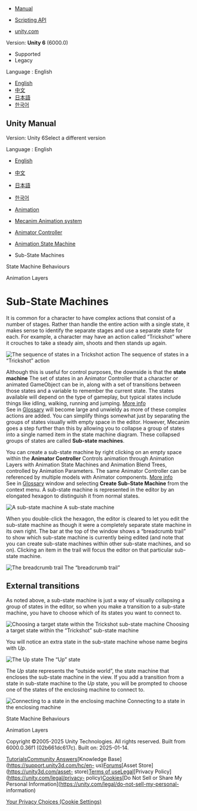[](https://docs.unity3d.com)

  * [Manual](../Manual/index.html)
  * [Scripting API](../ScriptReference/index.html)

  * [unity.com](https://unity.com/)

Version: **Unity 6** (6000.0)

  * Supported
  * Legacy

Language : English

  * [English](/Manual/NestedStateMachines.html)
  * [中文](/cn/current/Manual/NestedStateMachines.html)
  * [日本語](/ja/current/Manual/NestedStateMachines.html)
  * [한국어](/kr/current/Manual/NestedStateMachines.html)

[](https://docs.unity3d.com)

## Unity Manual

Version: Unity 6Select a different version

Language : English

  * [English](/Manual/NestedStateMachines.html)
  * [中文](/cn/current/Manual/NestedStateMachines.html)
  * [日本語](/ja/current/Manual/NestedStateMachines.html)
  * [한국어](/kr/current/Manual/NestedStateMachines.html)

  * [Animation](AnimationSection.html)
  * [Mecanim Animation system](AnimationOverview.html)
  * [Animator Controller](class-AnimatorController.html)
  * [Animation State Machine](AnimationStateMachines.html)
  * Sub-State Machines

[](StateMachineBehaviours.html)

State Machine Behaviours

[](AnimationLayers.html)

Animation Layers

# Sub-State Machines

It is common for a character to have complex actions that consist of a number
of stages. Rather than handle the entire action with a single state, it makes
sense to identify the separate stages and use a separate state for each. For
example, a character may have an action called “Trickshot” where it crouches
to take a steady aim, shoots and then stands up again.

![The sequence of states in a Trickshot
action](../uploads/Main/MecanimStateExcerpt.png) The sequence of states in a
“Trickshot” action

Although this is useful for control purposes, the downside is that the **state
machine** The set of states in an Animator Controller that a character or
animated GameObject can be in, along with a set of transitions between those
states and a variable to remember the current state. The states available will
depend on the type of gameplay, but typical states include things like idling,
walking, running and jumping. [More info](StateMachineBasics.html)  
See in [Glossary](Glossary.html#StateMachine) will become large and unwieldy
as more of these complex actions are added. You can simplify things somewhat
just by separating the groups of states visually with empty space in the
editor. However, Mecanim goes a step further than this by allowing you to
collapse a group of states into a single named item in the state machine
diagram. These collapsed groups of states are called **Sub-state machines**.

You can create a sub-state machine by right clicking on an empty space within
the **Animator Controller** Controls animation through Animation Layers with
Animation State Machines and Animation Blend Trees, controlled by Animation
Parameters. The same Animator Controller can be referenced by multiple models
with Animator components. [More info](class-AnimatorController.html)  
See in [Glossary](Glossary.html#AnimatorController) window and selecting
**Create Sub-State Machine** from the context menu. A sub-state machine is
represented in the editor by an elongated hexagon to distinguish it from
normal states.

![A sub-state machine](../uploads/Main/MecanimSubStateMachine.png) A sub-state
machine

When you double-click the hexagon, the editor is cleared to let you edit the
sub-state machine as though it were a completely separate state machine in its
own right. The bar at the top of the window shows a “breadcrumb trail” to show
which sub-state machine is currently being edited (and note that you can
create sub-state machines within other sub-state machines, and so on).
Clicking an item in the trail will focus the editor on that particular sub-
state machine.

![The breadcrumb trail](../uploads/Main/MecanimStateMachineCrumbs.png) The
“breadcrumb trail”

## External transitions

As noted above, a sub-state machine is just a way of visually collapsing a
group of states in the editor, so when you make a transition to a sub-state
machine, you have to choose which of its states you want to connect to.

![Choosing a target state within the Trickshot sub-state
machine](../uploads/Main/MecanimSelectSubState.png) Choosing a target state
within the “Trickshot” sub-state machine

You will notice an extra state in the sub-state machine whose name begins with
_Up_.

![The Up state](../uploads/Main/MecanimSubStateUp.png) The “Up” state

The _Up_ state represents the “outside world”, the state machine that encloses
the sub-state machine in the view. If you add a transition from a state in
sub-state machine to the _Up_ state, you will be prompted to choose one of the
states of the enclosing machine to connect to.

![Connecting to a state in the enclosing
machine](../uploads/Main/MecanimSubStateExternal.png) Connecting to a state in
the enclosing machine

[](StateMachineBehaviours.html)

State Machine Behaviours

[](AnimationLayers.html)

Animation Layers

Copyright ©2005-2025 Unity Technologies. All rights reserved. Built from
6000.0.36f1 (02b661dc617c). Built on: 2025-01-14.

[Tutorials](https://learn.unity.com/)[Community
Answers](https://answers.unity3d.com)[Knowledge
Base](https://support.unity3d.com/hc/en-
us)[Forums](https://forum.unity3d.com)[Asset Store](https://unity3d.com/asset-
store)[Terms of
use](https://docs.unity3d.com/Manual/TermsOfUse.html)[Legal](https://unity.com/legal)[Privacy
Policy](https://unity.com/legal/privacy-
policy)[Cookies](https://unity.com/legal/cookie-policy)[Do Not Sell or Share
My Personal Information](https://unity.com/legal/do-not-sell-my-personal-
information)

[Your Privacy Choices (Cookie Settings)](javascript:void\(0\);)

